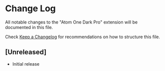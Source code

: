 # Change Log
All notable changes to the "Atom One Dark Pro" extension will be documented in this file.

Check [Keep a Changelog](http://keepachangelog.com/) for recommendations on how to structure this file.

## [Unreleased]
- Initial release
